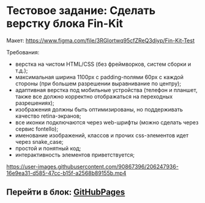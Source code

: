 # Тестовое задание: Сделать верстку блока Fin-Kit

Макет: https://www.figma.com/file/3RGIortwq95cfZReQ3diyp/Fin-Kit-Test

Требования:
* верстка на чистом HTML/CSS (без фреймворков, систем сборки и т.д.);
* максимальная ширина 1100px с padding-полями 60px с каждой стороны (при большем разрешении выравнивание по центру);
* адаптивная верстка под мобильные устройства (телефон и планшет, также все должно корректно отображаться на переходных разрешениях);
* изображения должны быть оптимизированы, но поддерживать качество retina-экранов;
* все иконки подключаются через web-шрифты (можно сделать через сервис fontello);
* именование изображений, классов и прочих css-элементов идет через snake_case;
* простой и понятный код;
* интерактивность элементов приветствуется;

https://user-images.githubusercontent.com/90867396/206247936-16e9ea31-d585-47cc-b15f-a2568b89155b.mp4



 ## Перейти в блок: [GitHubPages](https://339598u5uut.github.io/finn-kit/)

